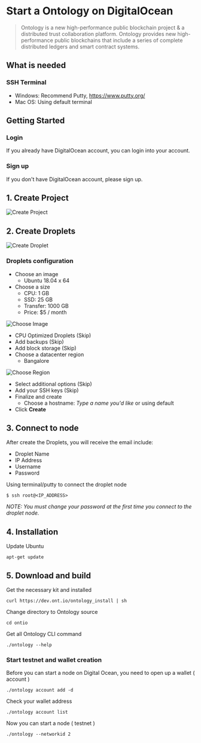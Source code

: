 # Start a Ontology on DigitalOcean

> Ontology is a new high-performance public blockchain project & a distributed trust collaboration platform. Ontology provides new high-performance public blockchains that include a series of complete distributed ledgers and smart contract systems.

## What is needed

### SSH Terminal

- Windows: Recommend Putty, <https://www.putty.org/>
- Mac OS: Using default terminal

## Getting Started

### Login

If you already have DigitalOcean account, you can login into your account.

### Sign up

If you don't have DigitalOcean account, please sign up.

## 1. Create Project

![Create Project](https://s3.amazonaws.com/kaizen-images/github/create_project.png )

## 2. Create Droplets

![Create Droplet](https://s3.amazonaws.com/kaizen-images/github/create_droplet.png)

### Droplets configuration

- Choose an image
  - Ubuntu 18.04 x 64
- Choose a size
  - CPU: 1 GB
  - SSD: 25 GB
  - Transfer: 1000 GB
  - Price: $5 / month

![Choose Image](https://s3.amazonaws.com/kaizen-images/github/choose_ipfs_image.png)

- CPU Optimized Droplets (Skip)
- Add backups (Skip)
- Add block storage (Skip)
- Choose a datacenter region
  - Bangalore

![Choose Region](https://s3.amazonaws.com/kaizen-images/github/choose_region.png )

- Select additional options (Skip)
- Add your SSH keys (Skip)
- Finalize and create
  - Choose a hostname: *Type a name you'd like* or using default
- Click **Create**

## 3. Connect to node

After create the Droplets, you will receive the email include:

- Droplet Name
- IP Address
- Username
- Password

Using terminal/putty to connect the droplet node

```
$ ssh root@<IP_ADDRESS>
```

*NOTE: You must change your password at the first time you connect to the droplet node.*

## 4. Installation

Update Ubuntu 

```
apt-get update
```



## 5. Download and build

Get the necessary kit and installed

```
curl https://dev.ont.io/ontology_install | sh
```

Change directory to Ontology source

```
cd ontio
```

Get all Ontology CLI command

```
./ontology --help
```

### Start testnet and wallet creation

Before you can start a node on Digital Ocean, you need to open up a wallet ( account )

```
./ontology account add -d
```

Check your wallet address 

```
./ontology account list
```

Now you can start a node ( testnet )

```
./ontology --networkid 2
```


